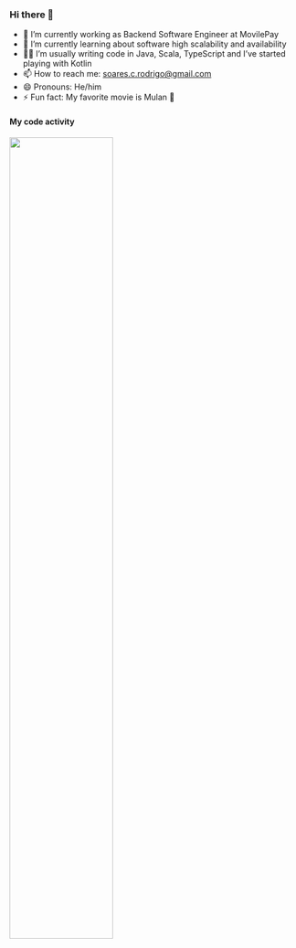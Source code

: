 ### Hi there 👋

- 🔭 I’m currently working as Backend Software Engineer at MovilePay
- 🌱 I’m currently learning about software high scalability and availability 
- 👨‍💻 I’m usually writing code in Java, Scala, TypeScript and I’ve started playing with Kotlin
- 📫 How to reach me: soares.c.rodrigo@gmail.com
- 😄 Pronouns: He/him
- ⚡ Fun fact: My favorite movie is Mulan 🐉

#### My code activity
<img src="https://wakatime.com/share/@f48b3781-2ae6-4e75-957a-67446f9892f4/9a9a5b8b-dec8-4680-a56b-45630dfe0f39.svg" width="60%"></img>
